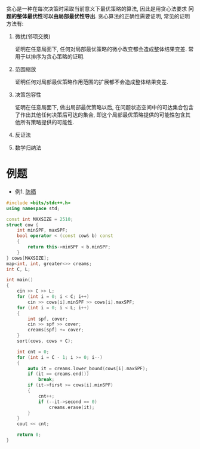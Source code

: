 贪心是一种在每次决策时采取当前意义下最优策略的算法, 因此是用贪心法要求 **问题的整体最优性可以由局部最优性导出**. 贪心算法的正确性需要证明, 常见的证明方法有:

1. 微扰(邻项交换)
   
   证明在任意局面下, 任何对局部最优策略的微小改变都会造成整体结果变差. 常用于以排序为贪心策略的证明.

2. 范围缩放
   
   证明任何对局部最优策略作用范围的扩展都不会造成整体结果变差.

3. 决策包容性
   
   证明在任意局面下, 做出局部最优策略以后, 在问题状态空间中的可达集合包含了作出其他任何决策后可达的集合, 即这个局部最优策略提供的可能性包含其他所有策略提供的可能性.

4. 反证法

5. 数学归纳法


# 例题

* 例1. [防晒](https://www.acwing.com/problem/content/112/)

```c++
#include <bits/stdc++.h>
using namespace std;

const int MAXSIZE = 2510;
struct cow {
    int minSPF, maxSPF;
    bool operator < (const cow& b) const
    {
        return this->minSPF < b.minSPF;
    }
} cows[MAXSIZE];
map<int, int, greater<>> creams;
int C, L;

int main()
{
    cin >> C >> L;
    for (int i = 0; i < C; i++)
        cin >> cows[i].minSPF >> cows[i].maxSPF;
    for (int i = 0; i < L; i++)
    {
        int spf, cover;
        cin >> spf >> cover;
        creams[spf] += cover;
    }
    sort(cows, cows + C);

    int cnt = 0;
    for (int i = C - 1; i >= 0; i--)
    {
        auto it = creams.lower_bound(cows[i].maxSPF);
        if (it == creams.end())
            break;
        if (it->first >= cows[i].minSPF)
        {
            cnt++;
            if (--it->second == 0)
                creams.erase(it);
        }
    }
    cout << cnt;

    return 0;
}
```